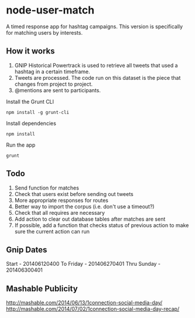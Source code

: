 node-user-match
===============

A timed response app for hashtag campaigns.  This version is specifically for matching users by interests.

How it works
------------
1. GNIP Historical Powertrack is used to retrieve all tweets that used a hashtag in a certain timeframe.
2. Tweets are processed.  The code run on this dataset is the piece that changes from project to project.
3. @mentions are sent to participants.

Install the Grunt CLI

	npm install -g grunt-cli

Install dependencies

    npm install
  
Run the app

    grunt

Todo
----
1. Send function for matches
2. Check that users exist before sending out tweets
3. More appropriate responses for routes
4. Better way to import the corpus (i.e. don't use a timeout?)
5. Check that all requires are necessary
6. Add action to clear out database tables after matches are sent
7. If possible, add a function that checks status of previous action to make sure the current action can run

Gnip Dates
----------
Start - 201406120400
To Friday - 201406270401
Thru Sunday - 201406300401

Mashable Publicity
------------------
<http://mashable.com/2014/06/13/1connection-social-media-day/>
<http://mashable.com/2014/07/02/1connection-social-media-day-recap/>
